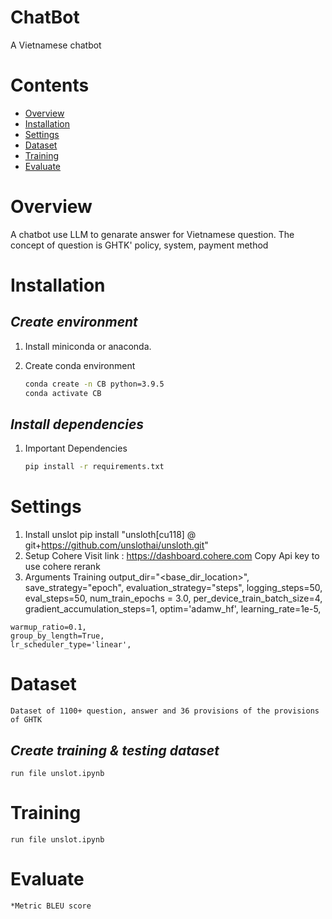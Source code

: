 # **ChatBot**

A Vietnamese chatbot 


# **Contents**
- [Overview](#overview)
- [Installation](#installation)
- [Settings](#settings)
- [Dataset](#dataset)
- [Training](#training)
- [Evaluate](#evaluate)

# **Overview**
A chatbot use LLM to genarate answer for Vietnamese question. The concept of question is GHTK' policy, system, payment method 

# **Installation**

## *Create environment*

1. Install miniconda or anaconda.
2. Create conda environment

    ```bash
    conda create -n CB python=3.9.5
    conda activate CB
    ```


## *Install dependencies*

1. Important Dependencies
    ```bash
    pip install -r requirements.txt
    ```

# **Settings**
1. Install unslot
    pip install "unsloth[cu118] @ git+https://github.com/unslothai/unsloth.git"
2. Setup Cohere
    Visit link : https://dashboard.cohere.com 
    Copy Api key to use cohere rerank
3. Arguments Training
    output_dir="<base_dir_location>",
    save_strategy="epoch",
    evaluation_strategy="steps",
    logging_steps=50,
    eval_steps=50,
    num_train_epochs = 3.0,
    per_device_train_batch_size=4,
    gradient_accumulation_steps=1,
    optim='adamw_hf',
    learning_rate=1e-5,
<!-- #     fp16=True, -->
    warmup_ratio=0.1,
    group_by_length=True,
    lr_scheduler_type='linear',

# **Dataset**
    Dataset of 1100+ question, answer and 36 provisions of the provisions of GHTK
## *Create training & testing dataset*
    run file unslot.ipynb

# **Training**
    run file unslot.ipynb

# **Evaluate**
    *Metric BLEU score 